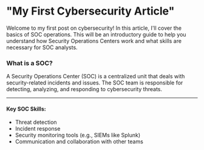 

# "My First Cybersecurity Article"

Welcome to my first post on cybersecurity! In this article, I'll cover the basics of SOC operations. This will be an introductory guide to help you understand how Security Operations Centers work and what skills are necessary for SOC analysts.

### What is a SOC?

A Security Operations Center (SOC) is a centralized unit that deals with security-related incidents and issues. The SOC team is responsible for detecting, analyzing, and responding to cybersecurity threats.

---

#### Key SOC Skills:

- Threat detection
- Incident response
- Security monitoring tools (e.g., SIEMs like Splunk)
- Communication and collaboration with other teams
